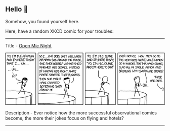 ## Hello 👀

Somehow, you found yourself here.

Here, have a random XKCD comic for your troubles:

-----------------------------------

Title - [Open Mic Night](https://xkcd.com/785)

![Open Mic Night](./random_comic.png)

Description - Ever notice how the more successful observational comics become, the more their jokes focus on flying and hotels?

-----------------------------------
